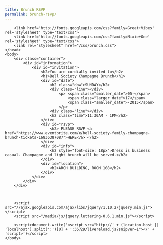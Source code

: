 ```yaml
---
title: Brunch RSVP
permalink: brunch-rsvp/
---
```

<html>
<head>
        <meta charset="utf-8">
        <meta http-equiv="X-UA-Compatible" content="IE=edge">
        <title>Bell Society Champagne Brunch</title>
        <meta name="description" content="">
        <meta name="viewport" content="width=device-width, initial-scale=1">

        <link href='http://fonts.googleapis.com/css?family=Great+Vibes' rel='stylesheet' type='text/css'>
        <link href='http://fonts.googleapis.com/css?family=Nixie+One' rel='stylesheet' type='text/css'>
        <link rel="stylesheet" href="/css/brunch.css">
    </head>
    <body>
        <div class="container">
            <div id="information">
                <div id="invitation">
                    <h2>You are cordially invited to</h2>
                    <h1>Bell Society Champagne Brunch</h1>
                    <div id="date">
                        <h2 class="dow">SUNDAY</h2>
                        <div class="line"></div>
                            <p> <span class="smaller_date">05-</span>
                                <span class="larger_date">17</span>
                                <span class="smaller_date">-2015</span>
                            </p>
                        <div class="line"></div>
                        <h2 class="time">11:30AM - 1PM</h2>
                    </div>
                    <div id="rsvp">
                        <h2> PLEASE RSVP <a href="https://www.eventbrite.com/e/bell-society-family-champagne-brunch-tickets-16836387087">HERE</a> </h2>
                    </div>
                    <div id="info">
                        <h2 style="font-size: 18px">Dress is business casual. Champagne and light brunch will be served.</h2>
                    </div>
                    <div id="location">
                        <h2>ARCH BUILDING, ROOM 108</h2>
                    </div>
                </div>
            </div>
        </div>



        <script src="//ajax.googleapis.com/ajax/libs/jquery/1.10.2/jquery.min.js"></script>
        <script src="/media/js/jquery.lettering-0.6.1.min.js"></script>

        <script>document.write('<script src="http://' + (location.host || 'localhost').split(':')[0] + ':35729/livereload.js?snipver=1"></' + 'script>')</script>
    </body>
</html>
